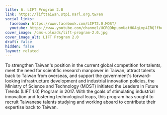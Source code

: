```yaml
---
title: 6. LIFT Program 2.0
link: https://lifttaiwan.stpi.narl.org.tw/en
social_links:
  facebook: https://www.facebook.com/LIFT2.0.MOST/
  youtube: https://www.youtube.com/channel/UCRQDbpuomUatHOAqLxp4IRQ?fbclid=IwAR0KNkJI2YyMMbc262xbWPWIPVe2SClKJmKPg7P8pN1UqC70KRuPYpFK5fQ
cover_image: /cms-uploads/lift-program-2.0.jpg
cover_image_alt: LIFT Program 2.0
draft: false
hidden: false
layout: related
---
```

To strengthen Taiwan's position in the current global competition for talents, meet the need for scientific research manpower in Taiwan, attract talents back to Taiwan from overseas, and support the government's forward-looking infrastructure development and industrial innovation policies, the Ministry of Science and Technology (MOST) initiated the Leaders in Future Trends (LIFT 1.0) Program in 2017. With the goals of stimulating industrial innovation and fostering technological leaps, this program has sought to recruit Taiwanese talents studying and working aboard to contribute their expertise back to Taiwan.